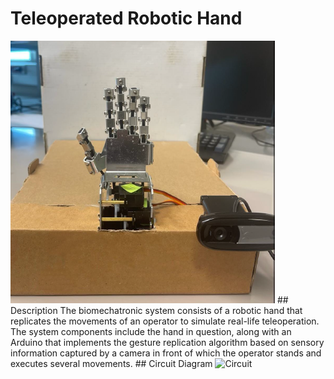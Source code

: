 # Teleoperated Robotic Hand
<img src="Front view.jpeg" alt="Hand" title="Hand">
## Description
The biomechatronic system consists of a robotic hand that replicates the movements of an
operator to simulate real-life teleoperation. The system components include the hand in question, 
along with an Arduino that implements the gesture replication algorithm based on sensory information 
captured by a camera in front of which the operator stands and executes several movements.
## Circuit Diagram
<img src="Circuit.PNG" alt="Circuit" title="Circuit">
